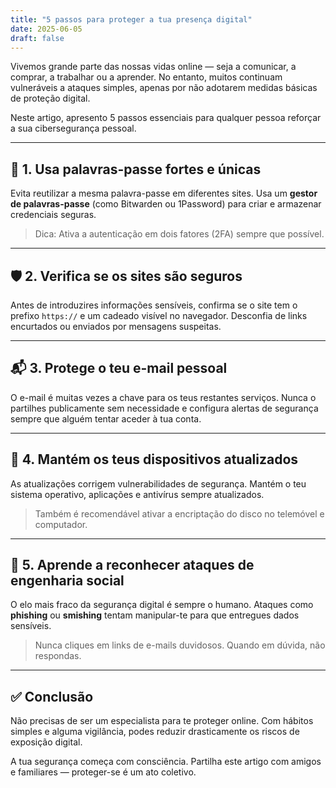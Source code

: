 ```yaml
---
title: "5 passos para proteger a tua presença digital"
date: 2025-06-05
draft: false
---
```


Vivemos grande parte das nossas vidas online — seja a comunicar, a comprar, a trabalhar ou a aprender. No entanto, muitos continuam vulneráveis a ataques simples, apenas por não adotarem medidas básicas de proteção digital.

Neste artigo, apresento 5 passos essenciais para qualquer pessoa reforçar a sua cibersegurança pessoal.

---

## 🔐 1. Usa palavras-passe fortes e únicas

Evita reutilizar a mesma palavra-passe em diferentes sites. Usa um **gestor de palavras-passe** (como Bitwarden ou 1Password) para criar e armazenar credenciais seguras.

> Dica: Ativa a autenticação em dois fatores (2FA) sempre que possível.

---

## 🛡️ 2. Verifica se os sites são seguros

Antes de introduzires informações sensíveis, confirma se o site tem o prefixo `https://` e um cadeado visível no navegador. Desconfia de links encurtados ou enviados por mensagens suspeitas.

---

## 📬 3. Protege o teu e-mail pessoal

O e-mail é muitas vezes a chave para os teus restantes serviços. Nunca o partilhes publicamente sem necessidade e configura alertas de segurança sempre que alguém tentar aceder à tua conta.

---

## 📱 4. Mantém os teus dispositivos atualizados

As atualizações corrigem vulnerabilidades de segurança. Mantém o teu sistema operativo, aplicações e antivírus sempre atualizados.

> Também é recomendável ativar a encriptação do disco no telemóvel e computador.

---

## 🧠 5. Aprende a reconhecer ataques de engenharia social

O elo mais fraco da segurança digital é sempre o humano. Ataques como **phishing** ou **smishing** tentam manipular-te para que entregues dados sensíveis.

> Nunca cliques em links de e-mails duvidosos. Quando em dúvida, não respondas.

---

## ✅ Conclusão

Não precisas de ser um especialista para te proteger online. Com hábitos simples e alguma vigilância, podes reduzir drasticamente os riscos de exposição digital.

A tua segurança começa com consciência. Partilha este artigo com amigos e familiares — proteger-se é um ato coletivo.
